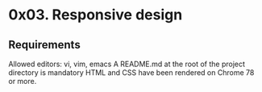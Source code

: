 # 0x03. Responsive design


## Requirements
Allowed editors: vi, vim, emacs
A README.md at the root of the project directory is mandatory
HTML and CSS have been rendered on Chrome 78 or more.